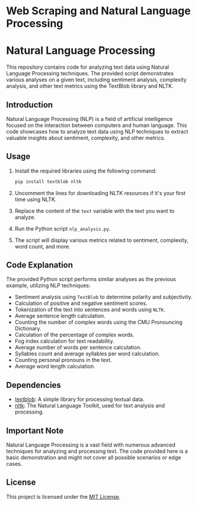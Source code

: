 # Web Scraping and Natural Language Processing

# Natural Language Processing

This repository contains code for analyzing text data using Natural Language Processing techniques. The provided script demonstrates various analyses on a given text, including sentiment analysis, complexity analysis, and other text metrics using the TextBlob library and NLTK.

## Introduction

Natural Language Processing (NLP) is a field of artificial intelligence focused on the interaction between computers and human language. This code showcases how to analyze text data using NLP techniques to extract valuable insights about sentiment, complexity, and other metrics.

## Usage

1. Install the required libraries using the following command:

   ```bash
   pip install textblob nltk

2. Uncomment the lines for downloading NLTK resources if it's your first time using NLTK.

3. Replace the content of the `text` variable with the text you want to analyze.

4. Run the Python script `nlp_analysis.py`.

5. The script will display various metrics related to sentiment, complexity, word count, and more.

## Code Explanation

The provided Python script performs similar analyses as the previous example, utilizing NLP techniques:

- Sentiment analysis using `TextBlob` to determine polarity and subjectivity.
- Calculation of positive and negative sentiment scores.
- Tokenization of the text into sentences and words using `NLTK`.
- Average sentence length calculation.
- Counting the number of complex words using the CMU Pronouncing Dictionary.
- Calculation of the percentage of complex words.
- Fog index calculation for text readability.
- Average number of words per sentence calculation.
- Syllables count and average syllables per word calculation.
- Counting personal pronouns in the text.
- Average word length calculation.

## Dependencies

- [textblob](https://pypi.org/project/textblob/): A simple library for processing textual data.
- [nltk](https://pypi.org/project/nltk/): The Natural Language Toolkit, used for text analysis and processing.

## Important Note

Natural Language Processing is a vast field with numerous advanced techniques for analyzing and processing text. The code provided here is a basic demonstration and might not cover all possible scenarios or edge cases.

## License

This project is licensed under the [MIT License](LICENSE).
